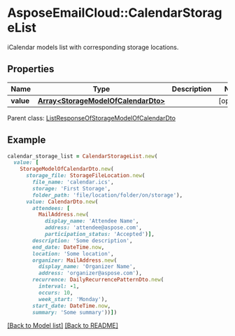 # AsposeEmailCloud::CalendarStorageList

iCalendar models list with corresponding storage locations.             

## Properties
Name | Type | Description | Notes
---- | ---- | ----------- | -----
**value** |[**Array&lt;StorageModelOfCalendarDto&gt;**](StorageModelOfCalendarDto.md) |  | [optional] 

Parent class: [ListResponseOfStorageModelOfCalendarDto](ListResponseOfStorageModelOfCalendarDto.md)


## Example
```ruby
calendar_storage_list = CalendarStorageList.new(
  value: [
    StorageModelOfCalendarDto.new(
      storage_file: StorageFileLocation.new(
        file_name: 'calendar.ics',
        storage: 'First Storage',
        folder_path: 'file/location/folder/on/storage'),
      value: CalendarDto.new(
        attendees: [
          MailAddress.new(
            display_name: 'Attendee Name',
            address: 'attendee@aspose.com',
            participation_status: 'Accepted')],
        description: 'Some description',
        end_date: DateTime.now,
        location: 'Some location',
        organizer: MailAddress.new(
          display_name: 'Organizer Name',
          address: 'organizer@aspose.com'),
        recurrence: DailyRecurrencePatternDto.new(
          interval: -1,
          occurs: 10,
          week_start: 'Monday'),
        start_date: DateTime.now,
        summary: 'Some summary'))])
```


[[Back to Model list]](Models.md) [[Back to README]](README.md)
